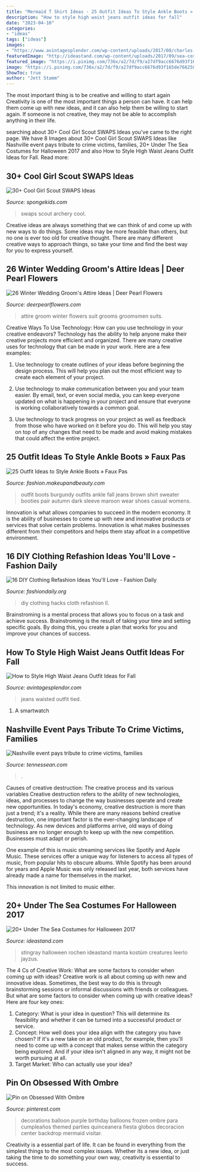 ```yaml
---
title: "Mermaid T Shirt Ideas - 25 Outfit Ideas To Style Ankle Boots » Faux Pas"
description: "How to style high waist jeans outfit ideas for fall"
date: "2023-04-10"
categories:
- "ideas"
tags: ["ideas"]
images:
- "https://www.avintagesplendor.com/wp-content/uploads/2017/08/charles-angels-jeans-5855.jpg"
featuredImage: "http://ideastand.com/wp-content/uploads/2017/09/sea-costume-diy/14-under-the-sea-costumes-costume-diy.jpg"
featured_image: "https://i.pinimg.com/736x/a2/7d/f9/a27df9acc6676d93f165de7662588c87.jpg"
image: "https://i.pinimg.com/736x/a2/7d/f9/a27df9acc6676d93f165de7662588c87.jpg"
ShowToc: true
author: "Jett Stamm"
---
```



The most important thing is to be creative and willing to start again
Creativity is one of the most important things a person can have. It can help them come up with new ideas, and it can also help them be willing to start again. If someone is not creative, they may not be able to accomplish anything in their life.

	

		
searching about 30+ Cool Girl Scout SWAPS Ideas you've came to the right page. We have 8 Images about 30+ Cool Girl Scout SWAPS Ideas like Nashville event pays tribute to crime victims, families, 20+ Under The Sea Costumes for Halloween 2017 and also How to Style High Waist Jeans Outfit Ideas for Fall. Read more:
		
    
## 30+ Cool Girl Scout SWAPS Ideas

<img loading=lazy src="https://spongekids.com/wp-content/uploads/2014/03/girl-scout-swaps-ideas/7-archery-set-girl-scout-swaps.jpg" onerror="this.onerror=null;this.src='https://tse4.mm.bing.net/th?id=OIP.2liiZ2F1dJ8qdnWJQH0XkwHaJ4&amp;pid=15.1';" alt="30+ Cool Girl Scout SWAPS Ideas">

_Source: spongekids.com_

>swaps scout archery cool. 

	

Creative ideas are always something that we can think of and come up with new ways to do things. Some ideas may be more feasible than others, but no one is ever too old for creative thought. There are many different creative ways to approach things, so take your time and find the best way for you to express yourself.

    
## 26 Winter Wedding Groom&#039;s Attire Ideas | Deer Pearl Flowers

<img loading=lazy src="http://www.deerpearlflowers.com/wp-content/uploads/2015/09/Winter-Wedding-Grooms-Attire-Ideas-15.jpg" onerror="this.onerror=null;this.src='https://tse4.mm.bing.net/th?id=OIP.NYaziZsHoJGNWsYiOuP4ggHaLH&amp;pid=15.1';" alt="26 Winter Wedding Groom&#039;s Attire Ideas | Deer Pearl Flowers">

_Source: deerpearlflowers.com_

>attire groom winter flowers suit grooms groomsmen suits. 

	

Creative Ways To Use Technology: How can you use technology in your creative endeavors?
Technology has the ability to help anyone make their creative projects more efficient and organized. There are many creative uses for technology that can be made in your work. Here are a few examples:
1. Use technology to create outlines of your ideas before beginning the design process. This will help you plan out the most efficient way to create each element of your project.

2. Use technology to make communication between you and your team easier. By email, text, or even social media, you can keep everyone updated on what is happening in your project and ensure that everyone is working collaboratively towards a common goal.

3. Use technology to track progress on your project as well as feedback from those who have worked on it before you do. This will help you stay on top of any changes that need to be made and avoid making mistakes that could affect the entire project.

    
## 25 Outfit Ideas To Style Ankle Boots » Faux Pas

<img loading=lazy src="http://fashion.makeupandbeauty.com/wp-content/uploads/2015/02/how-to-style-ankle-boots-12.jpg" onerror="this.onerror=null;this.src='https://tse2.mm.bing.net/th?id=OIP.U1sFZybZtYnDbp0rOAqligHaP9&amp;pid=15.1';" alt="25 Outfit Ideas to Style Ankle Boots » Faux Pas">

_Source: fashion.makeupandbeauty.com_

>outfit boots burgundy outfits ankle fall jeans brown shirt sweater booties pair autumn dark sleeve maroon wear shoes casual womens. 

	

Innovation is what allows companies to succeed in the modern economy. It is the ability of businesses to come up with new and innovative products or services that solve certain problems. Innovation is what makes businesses different from their competitors and helps them stay afloat in a competitive environment.

    
## 16 DIY Clothing Refashion Ideas You&#039;ll Love - Fashion Daily

<img loading=lazy src="http://fashiondaily.org/wp-content/uploads/2017/05/DIY-Cloth-Hacks-.jpg" onerror="this.onerror=null;this.src='https://tse3.mm.bing.net/th?id=OIP.NUPF9bTNb6Yfhpm_i3_dtAHaQS&amp;pid=15.1';" alt="16 DIY Clothing Refashion Ideas You&#039;ll Love - Fashion Daily">

_Source: fashiondaily.org_

>diy clothing hacks cloth refashion ll. 

	

Brainstroming is a mental process that allows you to focus on a task and achieve success. Brainstroming is the result of taking your time and setting specific goals. By doing this, you create a plan that works for you and improve your chances of success.

    
## How To Style High Waist Jeans Outfit Ideas For Fall

<img loading=lazy src="https://www.avintagesplendor.com/wp-content/uploads/2017/08/charles-angels-jeans-5855.jpg" onerror="this.onerror=null;this.src='https://tse4.mm.bing.net/th?id=OIP.sMtC5BO2jBng_d1AO2fRawHaLH&amp;pid=15.1';" alt="How to Style High Waist Jeans Outfit Ideas for Fall">

_Source: avintagesplendor.com_

>jeans waisted outfit tied. 

	

1. A smartwatch

    
## Nashville Event Pays Tribute To Crime Victims, Families

<img loading=lazy src="https://www.gannett-cdn.com/-mm-/4ed08f6d039502b6fc1cd1fa44869b3e70ce5ffb/c=0-110-3392-2018/local/-/media/Nashville/2015/04/19/B9317013134Z.1_20150419224529_000_GBQAHVCSC.1-0.jpg?width=3200&amp;height=1800&amp;fit=crop&amp;format=pjpg&amp;auto=webp" onerror="this.onerror=null;this.src='https://tse2.mm.bing.net/th?id=OIP.eXGTXq3hI0B59MyOnGKwSwHaEK&amp;pid=15.1';" alt="Nashville event pays tribute to crime victims, families">

_Source: tennessean.com_

>. 

	

Causes of creative destruction: The creative process and its various variables
Creative destruction refers to the ability of new technologies, ideas, and processes to change the way businesses operate and create new opportunities. In today's economy, creative destruction is more than just a trend; it's a reality.
While there are many reasons behind creative destruction, one important factor is the ever-changing landscape of technology. As new devices and platforms arrive, old ways of doing business are no longer enough to keep up with the new competition. Businesses must adapt or perish.

One example of this is music streaming services like Spotify and Apple Music. These services offer a unique way for listeners to access all types of music, from popular hits to obscure albums. While Spotify has been around for years and Apple Music was only released last year, both services have already made a name for themselves in the market.

This innovation is not limited to music either.

    
## 20+ Under The Sea Costumes For Halloween 2017

<img loading=lazy src="http://ideastand.com/wp-content/uploads/2017/09/sea-costume-diy/14-under-the-sea-costumes-costume-diy.jpg" onerror="this.onerror=null;this.src='https://tse4.mm.bing.net/th?id=OIP.3-U0-Q1k6gCQkDRT7a4JwAHaOS&amp;pid=15.1';" alt="20+ Under The Sea Costumes for Halloween 2017">

_Source: ideastand.com_

>stingray halloween rochen ideastand manta kostüm creatures leerlo jayzus. 

	

The 4 Cs of Creative Work: What are some factors to consider when coming up with ideas?
Creative work is all about coming up with new and innovative ideas. Sometimes, the best way to do this is through brainstorming sessions or informal discussions with friends or colleagues. But what are some factors to consider when coming up with creative ideas? Here are four key ones:
1. Category: What is your idea in question? This will determine its feasibility and whether it can be turned into a successful product or service.
2. Concept: How well does your idea align with the category you have chosen? If it's a new take on an old product, for example, then you'll need to come up with a concept that makes sense within the category being explored. And if your idea isn't aligned in any way, it might not be worth pursuing at all.
3. Target Market: Who can actually use your idea?

    
## Pin On Obsessed With Ombre

<img loading=lazy src="https://i.pinimg.com/736x/a2/7d/f9/a27df9acc6676d93f165de7662588c87.jpg" onerror="this.onerror=null;this.src='https://tse1.mm.bing.net/th?id=OIP.ONisdYDoiwayC7kaCtD4KQHaJ3&amp;pid=15.1';" alt="Pin on Obsessed With Ombre">

_Source: pinterest.com_

>decorations balloon purple birthday balloons frozen ombre para cumpleaños themed parties quinceanera fiesta globos decoracion center backdrop mermaid visitar. 

	

Creativity is a essential part of life. It can be found in everything from the simplest things to the most complex issues. Whether its a new idea, or just taking the time to do something your own way, creativity is essential to success.


